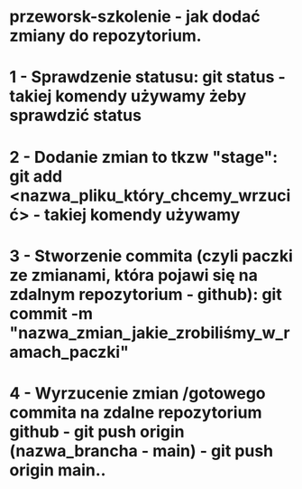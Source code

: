 # przeworsk-szkolenie - jak dodać zmiany do repozytorium.


# 1 - Sprawdzenie statusu: git status - takiej komendy używamy żeby sprawdzić status
# 2 - Dodanie zmian to tkzw "stage": git add <nazwa_pliku_który_chcemy_wrzucić> - takiej komendy używamy
# 3 - Stworzenie commita (czyli paczki ze zmianami, która pojawi się na zdalnym repozytorium - github): git commit -m "nazwa_zmian_jakie_zrobiliśmy_w_ramach_paczki"
# 4 - Wyrzucenie zmian /gotowego commita na zdalne repozytorium github - git push origin (nazwa_brancha - main) - git push origin main..


